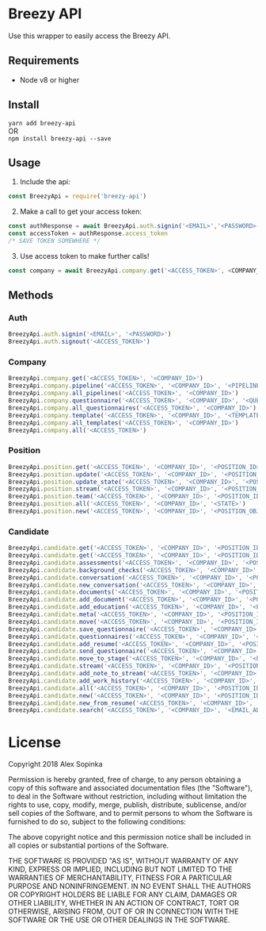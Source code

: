 # Breezy API

Use this wrapper to easily access the Breezy API.

## Requirements

- Node v8 or higher

## Install

`yarn add breezy-api`  
OR  
`npm install breezy-api --save`

## Usage

1. Include the api: 

```javascript
const BreezyApi = require('breezy-api')
```

2. Make a call to get your access token:

```javascript
const authResponse = await BreezyApi.auth.signin('<EMAIL>','<PASSWORD>')
const accessToken = authResponse.access_token
/* SAVE TOKEN SOMEWHERE */
```

3. Use access token to make further calls!  

```javascript
const company = await BreezyApi.company.get('<ACCESS_TOKEN>', <COMPANY_ID>')
```

## Methods

### Auth

```javascript
BreezyApi.auth.signin('<EMAIL>', '<PASSWORD>')
BreezyApi.auth.signout('<ACCESS_TOKEN>')
```

### Company

```javascript
BreezyApi.company.get('<ACCESS_TOKEN>', '<COMPANY_ID>')
BreezyApi.company.pipeline('<ACCESS_TOKEN>', '<COMPANY_ID>', '<PIPELINE_ID>')
BreezyApi.company.all_pipelines('<ACCESS_TOKEN>', '<COMPANY_ID>')
BreezyApi.company.questionnaire('<ACCESS_TOKEN>', '<COMPANY_ID>', '<QUESTIONNAIRE_ID>')
BreezyApi.company.all_questionnaires('<ACCESS_TOKEN>', '<COMPANY_ID>')
BreezyApi.company.template('<ACCESS_TOKEN>', '<COMPANY_ID>', '<TEMPLATE_ID>')
BreezyApi.company.all_templates('<ACCESS_TOKEN>', '<COMPANY_ID>')
BreezyApi.company.all('<ACCESS_TOKEN>')
```

### Position

```javascript
BreezyApi.position.get('<ACCESS_TOKEN>', '<COMPANY_ID>', '<POSITION_ID>')
BreezyApi.position.update('<ACCESS_TOKEN>', '<COMPANY_ID>', '<POSITION_ID>', '<POSITION_OBJECT>')
BreezyApi.position.update_state('<ACCESS_TOKEN>', '<COMPANY_ID>', '<POSITION_ID>', '<STATE_OBJECT>')
BreezyApi.position.stream('<ACCESS_TOKEN>', '<COMPANY_ID>', '<POSITION_ID>')
BreezyApi.position.team('<ACCESS_TOKEN>', '<COMPANY_ID>', '<POSITION_ID>')
BreezyApi.position.all('<ACCESS_TOKEN>', '<COMPANY_ID>', '<STATE>')
BreezyApi.position.new('<ACCESS_TOKEN>', '<COMPANY_ID>', '<POSITION_OBJECT>')
```

### Candidate

```javascript
BreezyApi.candidate.get('<ACCESS_TOKEN>', '<COMPANY_ID>', '<POSITION_ID>', '<CANDIDATE_ID>')
BreezyApi.candidate.get('<ACCESS_TOKEN>', '<COMPANY_ID>', '<POSITION_ID>', '<CANDIDATE_ID>', '<CANDIDATE_OBJECT>')
BreezyApi.candidate.assessments('<ACCESS_TOKEN>', '<COMPANY_ID>', '<POSITION_ID>', '<CANDIDATE_ID>')
BreezyApi.candidate.background_checks('<ACCESS_TOKEN>', '<COMPANY_ID>', '<POSITION_ID>', '<CANDIDATE_ID>')
BreezyApi.candidate.conversation('<ACCESS_TOKEN>', '<COMPANY_ID>', '<POSITION_ID>', '<CANDIDATE_ID>', '<INCLUDE_DELAYED>', '<SKIP>')
BreezyApi.candidate.new_conversation('<ACCESS_TOKEN>', '<COMPANY_ID>', '<POSITION_ID>', '<CANDIDATE_ID>', '<CONVERSATION_OBJECT>')
BreezyApi.candidate.documents('<ACCESS_TOKEN>', '<COMPANY_ID>', '<POSITION_ID>', '<CANDIDATE_ID>')
BreezyApi.candidate.add_document('<ACCESS_TOKEN>', '<COMPANY_ID>', '<POSITION_ID>', '<CANDIDATE_ID>', '<DOCUMENT_BUFFER>')
BreezyApi.candidate.add_education('<ACCESS_TOKEN>', '<COMPANY_ID>', '<POSITION_ID>', '<CANDIDATE_ID>', '<EDUCATION_OBJECT')
BreezyApi.candidate.meta('<ACCESS_TOKEN>', '<COMPANY_ID>', '<POSITION_ID>', '<CANDIDATE_ID>')
BreezyApi.candidate.move('<ACCESS_TOKEN>', '<COMPANY_ID>', '<POSITION_ID>', '<CANDIDATE_ID>', '<MOVE_OBJECT>')
BreezyApi.candidate.save_questionnaire('<ACCESS_TOKEN>', '<COMPANY_ID>', '<POSITION_ID>', '<CANDIDATE_ID>', '<QUESTIONNAIRE_ID>', '<RESPONSES_OBJECT>')
BreezyApi.candidate.questionnaires('<ACCESS_TOKEN>', '<COMPANY_ID>', '<POSITION_ID>', '<CANDIDATE_ID>')
BreezyApi.candidate.add_resume('<ACCESS_TOKEN>', '<COMPANY_ID>', '<POSITION_ID>', '<CANDIDATE_ID>', '<RESUME_BUFFER>')
BreezyApi.candidate.send_questionnaire('<ACCESS_TOKEN>', '<COMPANY_ID>', '<POSITION_ID>', '<CANDIDATE_ID>', '<QUESTIONNAIRE_ID>', '<SHOULD_EMAIL>')
BreezyApi.candidate.move_to_stage('<ACCESS_TOKEN>', '<COMPANY_ID>', '<POSITION_ID>', '<CANDIDATE_ID>', '<STAGE_ID>')
BreezyApi.candidate.stream('<ACCESS_TOKEN>', '<COMPANY_ID>', '<POSITION_ID>', '<CANDIDATE_ID>')
BreezyApi.candidate.add_note_to_stream('<ACCESS_TOKEN>', '<COMPANY_ID>', '<POSITION_ID>', '<CANDIDATE_ID>', '<NOTE_OBJECT>')
BreezyApi.candidate.add_work_history('<ACCESS_TOKEN>', '<COMPANY_ID>', '<POSITION_ID>', '<CANDIDATE_ID>', '<HISTORY_OBJECT>')
BreezyApi.candidate.all('<ACCESS_TOKEN>', '<COMPANY_ID>', '<POSITION_ID>', '<PAGE>', '<PAGE_SIZE>', '<SORT>')
BreezyApi.candidate.new('<ACCESS_TOKEN>', '<COMPANY_ID>', '<POSITION_ID>', '<CANDIDATE_OBJECT>')
BreezyApi.candidate.new_from_resume('<ACCESS_TOKEN>', '<COMPANY_ID>', '<POSITION_ID>', '<STAGE_ID>', '<ACTIONS_ENABLED>', '<RESUME_BUFFER>')
BreezyApi.candidate.search('<ACCESS_TOKEN>', '<COMPANY_ID>', '<EMAIL_ADDRESS>')
```

# License

Copyright 2018 Alex Sopinka

Permission is hereby granted, free of charge, to any person obtaining a copy of this software and associated documentation files (the "Software"), to deal in the Software without restriction, including without limitation the rights to use, copy, modify, merge, publish, distribute, sublicense, and/or sell copies of the Software, and to permit persons to whom the Software is furnished to do so, subject to the following conditions:

The above copyright notice and this permission notice shall be included in all copies or substantial portions of the Software.

THE SOFTWARE IS PROVIDED "AS IS", WITHOUT WARRANTY OF ANY KIND, EXPRESS OR IMPLIED, INCLUDING BUT NOT LIMITED TO THE WARRANTIES OF MERCHANTABILITY, FITNESS FOR A PARTICULAR PURPOSE AND NONINFRINGEMENT. IN NO EVENT SHALL THE AUTHORS OR COPYRIGHT HOLDERS BE LIABLE FOR ANY CLAIM, DAMAGES OR OTHER LIABILITY, WHETHER IN AN ACTION OF CONTRACT, TORT OR OTHERWISE, ARISING FROM, OUT OF OR IN CONNECTION WITH THE SOFTWARE OR THE USE OR OTHER DEALINGS IN THE SOFTWARE.